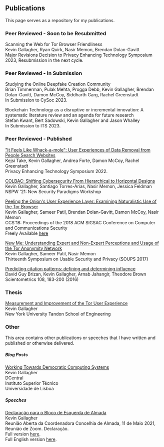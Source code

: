## Publications

This page serves as a repository for my publications.

### Peer Reviewed - Soon to be Resubmitted

Scanning the Web for Tor Browser Friendliness\
Kevin Gallagher, Ryan Quirk, Nasir Memon, Brendan Dolan-Gavitt\
Major Revisions Decision to Privacy Enhancing Technology Symposium 2023,
Resubmission in the next cycle.

### Peer Reviewed - In Submission

<!--TorK: Hardening Tor against Traffic Correlation Attacks with  K-Anonymity\
Vitor Nunes, José Brás, Diogo Barradas, Kevin Gallagher, Nuno Santos\
In Submission to USENIX Security '23.-->

Studying the Online Deepfake Creation Community\
Brian Timmerman, Pulak Mehta, Progga Debb, Kevin Gallagher,
Brendan Dolan-Gavitt, Damon McCoy, Siddharth Garg, Rachel Greenstadt\
In Submission to CySoc 2023.

Blockchain Technology as a disruptive or incremental innovation: A systematic 
literature review and an agenda for future research\
Stefan Kwant, Bert Sadowski, Kevin Gallagher and Jason Whalley\
In Submission to ITS 2023.

<!--Can Deepfakes be created on a whim?\
Pulak Mehta, Kevin Gallagher, Gauri Jagatap, Brian Timmerman, Progga Deb,
Siddharth Garg, Rachel Greenstadt, Brendan Dolan-Gavitt\
In Submission to SaTML '23.

An Adversarial Analysis of Affective Cue-Based Deepfake Detection\
Brian Timmerman, Kevin Gallagher, Pulak Mehta, Damon McCoy, Siddharth Garg,
Brendan Dolan-Gavitt, Rachel Greenstadt\
In Submission to SaTML '23.-->

### Peer Reviewed - Published

["It Feels Like Whack-a-mole": User Experiences of Data Removal from People Search Websites](https://petsymposium.org/2022/files/papers/issue3/popets-2022-0067.pdf)\
Kejsi Take, Kevin Gallagher, Andrea Forte, Damon McCoy, Rachel Greenstadt\
Privacy Enhancing Technology Symposium 2022.

[COLBAC: Shifting Cybersecurity From Hierarchical to Horizontal Designs](https://dl.acm.org/doi/10.1145/3498891.3498903)\
Kevin Gallagher, Santiago Torres-Arias, Nasir Memon, Jessica Feldman\
NSPW '21: New Security Paradigms Workshop

[Peeling the Onion's User Experience Layer: Examining Naturalistic Use of the Tor Browser](https://dl.acm.org/doi/abs/10.1145/3243734.3243803)\
Kevin Gallagher, Sameer Patil, Brendan Dolan-Gavitt, Damon McCoy, Nasir Memon\
CCS'18: Proceedings of the 2018 ACM SIGSAC Conference on Computer and Communications Security\
Freely Available [here](https://damonmccoy.com/papers/GallagherCCS2018.pdf)

[New Me: Understanding Expert and Non-Expert Perceptions and Usage of the Tor Anonymity Network](https://www.usenix.org/conference/soups2017/technical-sessions/presentation/gallagher)\
Kevin Gallagher, Sameer Patil, Nasir Memon\
Thirteenth Symposium on Usable Security and Privacy (SOUPS 2017)

[Predicting citation patterns: defining and determining influence](https://link.springer.com/article/10.1007/s11192-016-1950-1)\
David Guy Brizan, Kevin Gallagher, Arnab Jahangir, Theodore Brown\
Scientometrics 108, 183-200 (2016)

### Thesis

[Measurement and Improvement of the Tor User Experience](https://search.proquest.com/openview/160e0d08939b96e2a4d7b49247c3bbbd/)\
Kevin Gallagher\
New York University Tandon School of Engineering

<!--### Arxiv-->

### Other

This area contains other publications or speeches that I have written and
published or otherwise delivered.

##### Blog Posts
[Working Towards Democratic Computing Systems](https://dcentral-lab.org/working-towards-democratic-computing-systems/)\
Kevin Gallagher\
DCentral\
Instituto Superior Técnico\
Universidade de Lisboa

##### Speeches

[Declaração para o Bloco de Esquerda de Almada](/assets/speeches/MessageForBE-SHORT.pdf)\
Kevin Gallagher\
Reunião Aberta da Coordenadora Concelhia de Almada, 11 de Maio 2021,\
Reunião de Zoom. Declaração.\
Full version [here](/assets/speeches/MessageForBE-FULL.pdf).\
Full English version [here](/assets/speeches/MessageForBE-EN.pdf).
